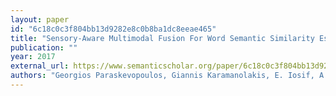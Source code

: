 ```yaml
---
layout: paper
id: "6c18c0c3f804bb13d9282e8c0b8ba1dc8eeae465"
title: "Sensory-Aware Multimodal Fusion For Word Semantic Similarity Estimation"
publication: ""
year: 2017
external_url: https://www.semanticscholar.org/paper/6c18c0c3f804bb13d9282e8c0b8ba1dc8eeae465
authors: "Georgios Paraskevopoulos, Giannis Karamanolakis, E. Iosif, A. Pikrakis, A. Potamianos"
---
```

